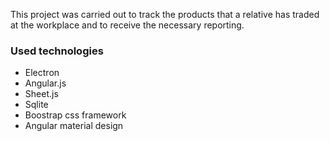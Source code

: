 This project was carried out to track the products that a relative has traded at the workplace and to receive the necessary reporting.

<h3>Used technologies</h3>

<ul>
<li>Electron</li>
<li>Angular.js</li>
<li>Sheet.js</li>
<li>Sqlite</li>
<li>Boostrap css framework</li>
<li>Angular material design</li>
</ul>
